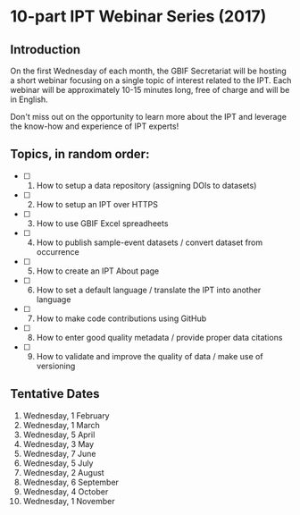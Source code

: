 # 10-part IPT Webinar Series (2017)

## Introduction

On the first Wednesday of each month, the GBIF Secretariat will be hosting a short webinar focusing on a single topic of interest related to the IPT. Each webinar will be approximately 10-15 minutes long, free of charge and will be in English. 

Don't miss out on the opportunity to learn more about the IPT and leverage the know-how and experience of IPT experts!

## Topics, in random order:
- [ ] 1. How to setup a data repository (assigning DOIs to datasets)
- [ ] 2. How to setup an IPT over HTTPS
- [ ] 3. How to use GBIF Excel spreadheets 
- [ ] 4. How to publish sample-event datasets / convert dataset from occurrence
- [ ] 5. How to create an IPT About page
- [ ] 6. How to set a default language / translate the IPT into another language
- [ ] 7. How to make code contributions using GitHub
- [ ] 8. How to enter good quality metadata / provide proper data citations
- [ ] 9. How to validate and improve the quality of data / make use of versioning

## Tentative Dates
1. Wednesday, 1 February
2. Wednesday, 1 March
3. Wednesday, 5 April
4. Wednesday, 3 May
5. Wednesday, 7 June
6. Wednesday, 5 July
7. Wednesday, 2 August
8. Wednesday, 6 September
9. Wednesday, 4 October
10. Wednesday, 1 November











